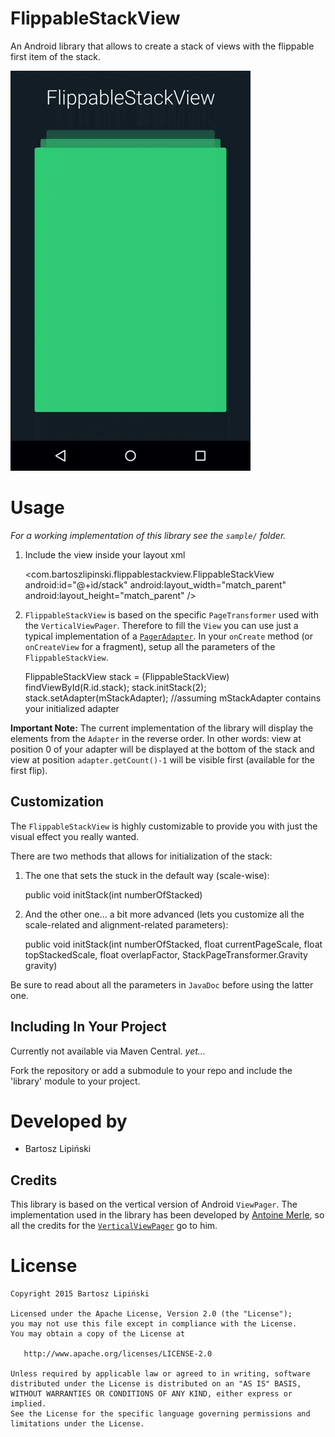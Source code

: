 FlippableStackView
===============
An Android library that allows to create a stack of views with the flippable first item of the stack.

![ ](/FlippableStackView.gif)


Usage
=====
*For a working implementation of this library see the `sample/` folder.*

  1. Include the view inside your layout xml

        <com.bartoszlipinski.flippablestackview.FlippableStackView
            android:id="@+id/stack"
            android:layout_width="match_parent"
            android:layout_height="match_parent" />

  2. `FlippableStackView` is based on the specific `PageTransformer` used with the `VerticalViewPager`. Therefore to fill the `View` you can use just a typical implementation of a [`PagerAdapter`][3]. In your `onCreate` method (or `onCreateView` for a fragment), setup all the parameters of the `FlippableStackView`.

        FlippableStackView stack = (FlippableStackView) findViewById(R.id.stack);
        stack.initStack(2);
        stack.setAdapter(mStackAdapter);
        	//assuming mStackAdapter contains your initialized adapter

**Important Note:**
The current implementation of the library will display the elements from the `Adapter` in the reverse order. In other words: view at position 0 of your adapter will be displayed at the bottom of the stack and view at position `adapter.getCount()-1` will be visible first (available for the first flip).

Customization
-------------
The `FlippableStackView` is highly customizable to provide you with just the visual effect you really wanted.

There are two methods that allows for initialization of the stack:

  1. The one that sets the stuck in the default way (scale-wise): 
 
        public void initStack(int numberOfStacked)
 
  2. And the other one... a bit more advanced (lets you customize all the scale-related and alignment-related parameters):
 
        public void initStack(int numberOfStacked, float currentPageScale, float topStackedScale, float overlapFactor, StackPageTransformer.Gravity gravity) 

 Be sure to read about all the parameters in `JavaDoc` before using the latter one.

Including In Your Project
-------------------------
Currently not available via Maven Central. *yet...*

Fork the repository or add a submodule to your repo and include the 'library' module to your project.

Developed by
==========
 * Bartosz Lipiński

Credits
-------
This library is based on the vertical version of Android `ViewPager`. 
The implementation used in the library has been developed by [Antoine Merle][1], so all the credits for the [`VerticalViewPager`][2] go to him.


License
======

    Copyright 2015 Bartosz Lipiński
    
    Licensed under the Apache License, Version 2.0 (the "License");
    you may not use this file except in compliance with the License.
    You may obtain a copy of the License at

       http://www.apache.org/licenses/LICENSE-2.0

    Unless required by applicable law or agreed to in writing, software
    distributed under the License is distributed on an "AS IS" BASIS,
    WITHOUT WARRANTIES OR CONDITIONS OF ANY KIND, either express or implied.
    See the License for the specific language governing permissions and
    limitations under the License.


 [1]: https://github.com/castorflex
 [2]: https://github.com/castorflex/VerticalViewPager
 [3]: http://developer.android.com/reference/android/support/v4/view/PagerAdapter.html
